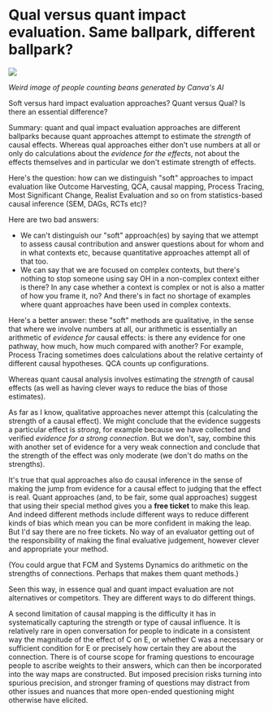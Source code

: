 # Qual versus quant impact evaluation. Same ballpark, different ballpark?

![](https://static.wixstatic.com/media/beec29_3048610c65654fa8ace25d91a14dd732~mv2.png/v1/fill/w_715,h_691,al_c,q_90,enc_auto/beec29_3048610c65654fa8ace25d91a14dd732~mv2.png)

*Weird image of people counting beans generated by Canva's AI*

Soft versus hard impact evaluation approaches? Quant versus Qual? Is there an essential difference?

Summary: quant and qual impact evaluation approaches are different ballparks because quant approaches attempt to estimate the *strength* of causal effects. Whereas qual approaches either don't use numbers at all or only do calculations about the *evidence for the effects*, not about the effects themselves and in particular we don't estimate strength of effects.

Here's the question: how can we distinguish "soft" approaches to impact evaluation like Outcome Harvesting, QCA, causal mapping, Process Tracing, Most Significant Change, Realist Evaluation and so on from statistics-based causal inference (SEM, DAGs, RCTs etc)?

Here are two bad answers:

- We can't distinguish our "soft" approach(es) by saying that we attempt to assess causal contribution and answer questions about for whom and in what contexts etc, because quantitative approaches attempt all of that too.
- We can say that we are focused on complex contexts, but there's nothing to stop someone using say OH in a non-complex context either is there? In any case whether a context is complex or not is also a matter of how you frame it, no? And there's in fact no shortage of examples where quant approaches have been used in complex contexts.

Here's a better answer: these "soft" methods are qualitative, in the sense that where we involve numbers at all, our arithmetic is essentially an arithmetic of *evidence for* causal effects: is there any evidence for one pathway, how much, how much compared with another? For example, Process Tracing sometimes does calculations about the relative certainty of different causal hypotheses. QCA counts up configurations.

Whereas quant causal analysis involves estimating the *strength* of causal effects (as well as having clever ways to reduce the bias of those estimates).

As far as I know, qualitative approaches never attempt this (calculating the strength of a causal effect). We might conclude that the evidence suggests a particular effect is *strong*, for example because we have collected and verified *evidence for a strong connection*. But we don't, say, combine this with another set of evidence for a very weak connection and conclude that the strength of the effect was only moderate (we don't do maths on the strengths).

It's true that qual approaches also do causal inference in the sense of making the jump from evidence for a causal effect to judging that the effect is real. Quant approaches (and, to be fair, some qual approaches) suggest that using their special method gives you a **free ticket** to make this leap. And indeed different methods include different ways to reduce different kinds of bias which mean you can be more confident in making the leap. But I'd say there are no free tickets. No way of an evaluator getting out of the responsibility of making the final evaluative judgement, however clever and appropriate your method.

(You could argue that FCM and Systems Dynamics do arithmetic on the strengths of connections. Perhaps that makes them quant methods.)

Seen this way, in essence qual and quant impact evaluation are not alternatives or competitors. They are different ways to do different things.

  A second limitation of causal mapping is the difficulty it has in systematically capturing the strength or type of causal influence. It is relatively rare in open conversation for people to indicate in a consistent way the magnitude of the effect of C on E, or whether C was a necessary or sufficient condition for E or precisely how certain they are about the connection. There is of course scope for framing questions to encourage people to ascribe weights to their answers, which can then be incorporated into the way maps are constructed. But imposed precision risks turning into spurious precision, and stronger framing of questions may distract from other issues and nuances that more open-ended questioning might otherwise have elicited.

